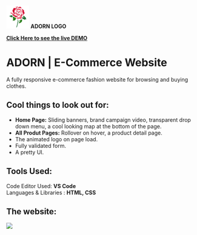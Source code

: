 <img src="https://github.com/RohiniLawrence/Adorn/blob/master/images/icon.png" width="60"> __ADORN LOGO__   
  
[__Click Here to see the live DEMO__](http://rohinilawrence.com/adorn/) 
 
# ADORN | E-Commerce Website
A fully responsive e-commerce fashion website for browsing and buying clothes.

## Cool things to look out for:  
* __Home Page:__ Sliding banners, brand campaign video, transparent drop down menu, a cool looking map at the bottom of the page.
* __All Produt Pages:__ Rollover on hover, a product detail page.
* The animated logo on page load.
* Fully validated form.
* A pretty UI.

## Tools Used: 
 Code Editor Used:  **VS Code**  
 Languages & Libraries : **HTML, CSS** 
 
 ## The website: 
<img src="https://github.com/RohiniLawrence/rohinilawrence.github.io/blob/master/images/Main%20Adorn.gif" width="600"> 


